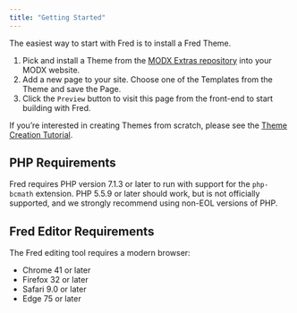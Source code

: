 ```yaml
---
title: "Getting Started"
---
```


The easiest way to start with Fred is to install a Fred Theme.

1. Pick and install a Theme from the [MODX Extras repository](https://modx.com/extras/browse/?search=fred) into your MODX website.
2. Add a new page to your site. Choose one of the Templates from the Theme and save the Page.
3. Click the `Preview` button to visit this page from the front-end to start building with Fred.

If you’re interested in creating Themes from scratch, please see the [Theme Creation Tutorial](extras/fred/themer/themes.md).

## PHP Requirements

Fred requires PHP version 7.1.3 or later to run with support for the `php-bcmath` extension. PHP 5.5.9 or later should work, but is not officially supported, and we strongly recommend using non-EOL versions of PHP.

## Fred Editor Requirements

The Fred editing tool requires a modern browser:

-   Chrome 41 or later
-   Firefox 32 or later
-   Safari 9.0 or later
-   Edge 75 or later
